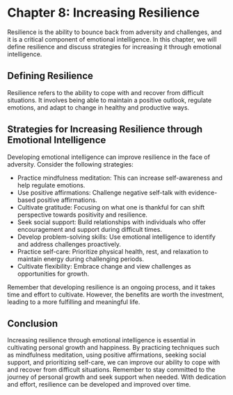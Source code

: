Chapter 8: Increasing Resilience
================================

Resilience is the ability to bounce back from adversity and challenges, and it is a critical component of emotional intelligence. In this chapter, we will define resilience and discuss strategies for increasing it through emotional intelligence.

Defining Resilience
-------------------

Resilience refers to the ability to cope with and recover from difficult situations. It involves being able to maintain a positive outlook, regulate emotions, and adapt to change in healthy and productive ways.

Strategies for Increasing Resilience through Emotional Intelligence
-------------------------------------------------------------------

Developing emotional intelligence can improve resilience in the face of adversity. Consider the following strategies:

* Practice mindfulness meditation: This can increase self-awareness and help regulate emotions.
* Use positive affirmations: Challenge negative self-talk with evidence-based positive affirmations.
* Cultivate gratitude: Focusing on what one is thankful for can shift perspective towards positivity and resilience.
* Seek social support: Build relationships with individuals who offer encouragement and support during difficult times.
* Develop problem-solving skills: Use emotional intelligence to identify and address challenges proactively.
* Practice self-care: Prioritize physical health, rest, and relaxation to maintain energy during challenging periods.
* Cultivate flexibility: Embrace change and view challenges as opportunities for growth.

Remember that developing resilience is an ongoing process, and it takes time and effort to cultivate. However, the benefits are worth the investment, leading to a more fulfilling and meaningful life.

Conclusion
----------

Increasing resilience through emotional intelligence is essential in cultivating personal growth and happiness. By practicing techniques such as mindfulness meditation, using positive affirmations, seeking social support, and prioritizing self-care, we can improve our ability to cope with and recover from difficult situations. Remember to stay committed to the journey of personal growth and seek support when needed. With dedication and effort, resilience can be developed and improved over time.
